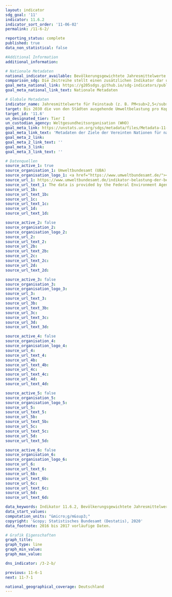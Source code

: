 ```yaml
---
layout: indicator
sdg_goal: '11'
indicator: 11.6.2
indicator_sort_order: '11-06-02'
permalink: /11-6-2/

reporting_status: complete
published: true
data_non_statistical: false

#Additional Information
additional_information: 

# Nationale Metadaten
national_indicator_available: Bevölkerungsgewichtete Jahresmittelwerte von PM<sub>10</sub>
comparison_sdg: Die Zeitreihe stellt einen zusätzlichen Indikator dar und entspricht nicht der internationalen Metadatenbeschreibung
goal_meta_national_link: https://g205sdgs.github.io/sdg-indicators/public/MetaDe/11.6.2.pdf
goal_meta_national_link_text: Nationale Metadaten

# Globale Metadaten
indicator_name: Jahresmittelwerte für Feinstaub (z. B. PM<sub>2,5</sub> und PM<sub>10</sub>) in Städten (bevölkerungsgewichtet)
target: Bis 2030 die von den Städten ausgehende Umweltbelastung pro Kopf senken, unter anderem mit besonderer Aufmerksamkeit auf der Luftqualität und der kommunalen und sonstigen Abfallbehandlung
target_id: '11.6'
un_designated_tier: Tier I
un_custodian_agency: Weltgesundheitsorganisation (WHO)
goal_meta_link: https://unstats.un.org/sdgs/metadata/files/Metadata-11-06-02.pdf
goal_meta_link_text: 'Metadaten der Ziele der Vereinten Nationen für nachhaltige Entwicklung'
goal_meta_2_link: 
goal_meta_2_link_text: ''
goal_meta_3_link: 
goal_meta_3_link_text: ''

# Datenquellen
source_active_1: true
source_organisation_1: Umweltbundesamt (UBA)
source_organisation_logo_1: <a href="https://www.umweltbundesamt.de/"><img src="https://g205sdgs.github.io/sdg-indicators/public/logos/uba.png" alt="Logo uba" /></a>
source_url_1: https://www.umweltbundesamt.de/indikator-belastung-der-bevoelkerung-durch-0
source_url_text_1: The data is provided by the Federal Environment Agency (UBA)
source_url_1b: 
source_url_text_1b: 
source_url_1c: 
source_url_text_1c: 
source_url_1d: 
source_url_text_1d: 

source_active_2: false
source_organisation_2: 
source_organisation_logo_2: 
source_url_2: 
source_url_text_2: 
source_url_2b: 
source_url_text_2b: 
source_url_2c: 
source_url_text_2c: 
source_url_2d: 
source_url_text_2d: 

source_active_3: false
source_organisation_3: 
source_organisation_logo_3: 
source_url_3: 
source_url_text_3: 
source_url_3b: 
source_url_text_3b: 
source_url_3c: 
source_url_text_3c: 
source_url_3d: 
source_url_text_3d: 

source_active_4: false
source_organisation_4: 
source_organisation_logo_4: 
source_url_4: 
source_url_text_4: 
source_url_4b: 
source_url_text_4b: 
source_url_4c: 
source_url_text_4c: 
source_url_4d: 
source_url_text_4d: 

source_active_5: false
source_organisation_5: 
source_organisation_logo_5: 
source_url_5: 
source_url_text_5: 
source_url_5b: 
source_url_text_5b: 
source_url_5c: 
source_url_text_5c: 
source_url_5d: 
source_url_text_5d: 

source_active_6: false
source_organisation_6: 
source_organisation_logo_6: 
source_url_6: 
source_url_text_6: 
source_url_6b: 
source_url_text_6b: 
source_url_6c: 
source_url_text_6c: 
source_url_6d: 
source_url_text_6d: 

data_keywords: Indikator 11.6.2, Bevölkerungsgewichtete Jahresmittelwerte von PM10, Weltgesundheitsorganisation (WHO), Umweltbundesamt (UBA)
data_start_values:
computation_units: "&micro;g/m&sup3;"
copyright: '&copy; Statistisches Bundesamt (Destatis), 2020'
data_footnote: 2016 bis 2017 vorläufige Daten.

# Grafik Eigenschaften
graph_title: 
graph_type: line
graph_min_value: 
graph_max_value: 

dns_indicator: /3-2-b/

previous: 11-6-1
next: 11-7-1

national_geographical_coverage: Deutschland
---
```



